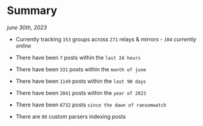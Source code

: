 
# Summary
_june 30th, 2023_

- Currently tracking `153` groups across `271` relays & mirrors - _`104` currently online_

- There have been `7` posts within the `last 24 hours`

- There have been `331` posts within the `month of june`

- There have been `1149` posts within the `last 90 days`

- There have been `2041` posts within the `year of 2023`

- There have been `6732` posts `since the dawn of ransomwatch`

- There are `80` custom parsers indexing posts
